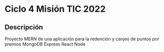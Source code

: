 # Ciclo 4  Misión TIC 2022

## Descripción

Proyecto MERN de una aplicación para la redención y canjeo de puntos por premios
MongoDB
Express
React
Node

